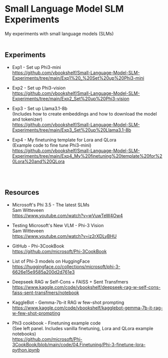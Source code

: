 # Small Language Model SLM Experiments
My experiments with small language models (SLMs)
<br>
<br>

## Experiments
- Exp1 - Set up Phi3-mini<br>
https://github.com/vbookshelf/Small-Language-Model-SLM-Experiments/tree/main/Exp1%20_%20Set%20up%20Phi3-mini

- Exp2 - Set up Phi3-vision<br>
https://github.com/vbookshelf/Small-Language-Model-SLM-Experiments/tree/main/Exp2_Set%20up%20Phi3-vision

- Exp3 - Set up Llama3.1-8b<br>
(Includes how to create embeddings and how to download the model and tokenizer)<br>
https://github.com/vbookshelf/Small-Language-Model-SLM-Experiments/tree/main/Exp3_Set%20up%20Llama3.1-8b

- Exp4 - My finetuning template for Lora and QLora<br>
(Example code to fine tune Phi3-mini)<br>
https://github.com/vbookshelf/Small-Language-Model-SLM-Experiments/tree/main/Exp4_My%20finetuning%20template%20for%20Lora%20and%20QLora

<br>
<br>

## Resources

- Microsoft's Phi 3.5 - The latest SLMs<br>
Sam Witteveen<br>
https://www.youtube.com/watch?v=wVuwTeW4Ow4

- Testing Microsoft's New VLM - Phi-3 Vision<br>
Sam Witteveen<br>
https://www.youtube.com/watch?v=iz2rXDLyBHU

- GitHub - Phi-3CookBook<br>
https://github.com/microsoft/Phi-3CookBook

- List of Phi-3 models on HuggingFace<br>
https://huggingface.co/collections/microsoft/phi-3-6626e15e9585a200d2d761e3

- Deepseek RAG w Self-Cons + FAISS + Sent Transfmers<br>
https://www.kaggle.com/code/vbookshelf/deepseek-rag-w-self-cons-faiss-sent-transfmers/notebook

- KaggleBot - Gemma-7b-it RAG w few-shot prompting<br>
https://www.kaggle.com/code/vbookshelf/kagglebot-gemma-7b-it-rag-w-few-shot-prompting

- Phi3 cookbook - Finetuning example code<br>
(See left panel. Includes vanilla finetuning, Lora and QLora example notebooks)<br>
https://github.com/microsoft/Phi-3CookBook/blob/main/code/04.Finetuning/Phi-3-finetune-lora-python.ipynb
